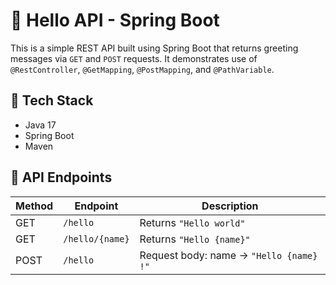 # 🌱 Hello API - Spring Boot

This is a simple REST API built using Spring Boot that returns greeting messages via `GET` and `POST` requests. It demonstrates use of `@RestController`, `@GetMapping`, `@PostMapping`, and `@PathVariable`.

## 🔧 Tech Stack
- Java 17
- Spring Boot
- Maven

## 📌 API Endpoints

| Method | Endpoint         | Description                         |
|--------|------------------|-------------------------------------|
| GET    | `/hello`         | Returns `"Hello world"`             |
| GET    | `/hello/{name}`  | Returns `"Hello {name}"`            |
| POST   | `/hello`         | Request body: name → `"Hello {name} !"` |



